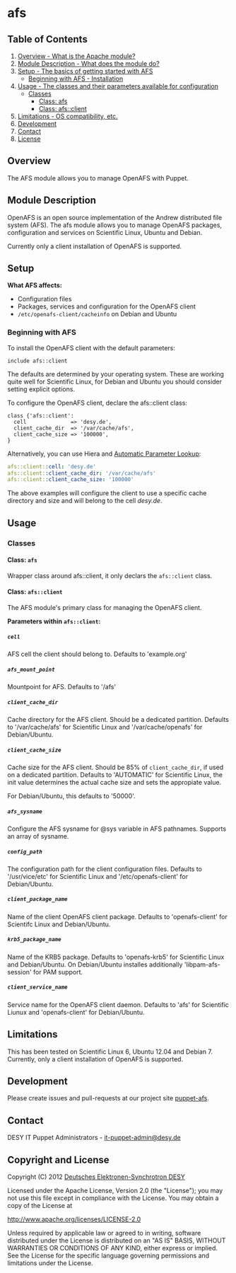 # afs
## Table of Contents
1. [Overview - What is the Apache module?](#overview)
2. [Module Description - What does the module do?](#module-description)
3. [Setup - The basics of getting started with AFS](#setup)
    * [Beginning with AFS - Installation](#beginning-with-afs)
4. [Usage - The classes and their parameters available for configuration](#usage)
    * [Classes](#classes)
        * [Class: afs](#class-afs)
        * [Class: afs::client](#class-afsclient)
5. [Limitations - OS compatibility, etc.](#limitations)
6. [Development](#development)
7. [Contact](#contact)
8. [License](#license)

## Overview ##
The AFS module allows you to manage OpenAFS with Puppet.

## Module Description
OpenAFS is an open source implementation of the Andrew distributed file system (AFS). The afs module allows you to manage OpenAFS packages, configuration and services on Scientific Linux, Ubuntu and Debian.

Currently only a client installation of OpenAFS is supported.

## Setup
**What AFS affects:**

* Configuration files
* Packages, services and configuration for the OpenAFS client
* `/etc/openafs-client/cacheinfo` on Debian and Ubuntu

### Beginning with AFS
To install the OpenAFS client with the default parameters:

```puppet
include afs::client
```

The defaults are determined by your operating system. These are working quite well for Scientific Linux, for Debian and Ubuntu you should consider setting explicit options.

To configure the OpenAFS client, declare the afs::client class:

```puppet
class {'afs::client':
  cell              => 'desy.de',
  client_cache_dir  => '/var/cache/afs',
  client_cache_size => '100000',
}
```

Alternatively, you can use Hiera and [Automatic Parameter Lookup](http://docs.puppetlabs.com/hiera/1/puppet.html#automatic-parameter-lookup "Hiera: Automatic Parameter Lookup"):

```yaml
afs::client::cell: 'desy.de'
afs::client::client_cache_dir: '/var/cache/afs'
afs::client::client_cache_size: '100000'
```

The above examples will configure the client to use a specific cache directory and size and will belong to the cell *desy.de*.

## Usage
### Classes
#### Class: `afs`
Wrapper class around afs::client, it only declars the `afs::client` class.

#### Class: `afs::client`

The AFS module's primary class for managing the OpenAFS client.

**Parameters within `afs::client`:**

##### `cell`
AFS cell the client should belong to. Defaults to 'example.org'

##### `afs_mount_point`
Mountpoint for AFS. Defaults to '/afs'

##### `client_cache_dir`
Cache directory for the AFS client. Should be a dedicated partition. Defaults to '/var/cache/afs' for Scientific Linux and '/var/cache/openafs' for Debian/Ubuntu.

##### `client_cache_size`
Cache size for the AFS client. Should be 85% of `client_cache_dir`, if used on a dedicated partition. Defaults to 'AUTOMATIC' for Scientific Linux, the init value determines the actual cache size and sets the appropiate value.

For Debian/Ubuntu, this defaults to '50000'.

##### `afs_sysname`
Configure the AFS sysname for @sys variable in AFS pathnames. Supports an array of sysname.

##### `config_path`
The configuration path for the client configuration files. Defaults to '/usr/vice/etc' for Scientific Linux and '/etc/openafs-client' for Debian/Ubuntu.

##### `client_package_name`
Name of the client OpenAFS client package. Defaults to 'openafs-client' for Scientifc Linux and Debian/Ubuntu.

##### `krb5_package_name`
Name of the KRB5 package. Defaults to 'openafs-krb5' for Scientific Linux and Debian/Ubuntu. On Debian/Ubuntu installes additionally 'libpam-afs-session' for PAM support.

##### `client_service_name`
Service name for the OpenAFS client daemon. Defaults to 'afs' for Scientific Liunux and 'openafs-client' for Debian/Ubuntu.

## Limitations
This has been tested on Scientific Linux 6, Ubuntu 12.04 and Debian 7. Currently, only a client installation of OpenAFS is supported.

## Development
Please create issues and pull-requests at our project site [puppet-afs](https://github.com/desyops/puppet-afs).

## Contact
DESY IT Puppet Administrators - it-puppet-admin@desy.de

## Copyright and License
Copyright (C) 2012 [Deutsches Elektronen-Synchrotron DESY](https://www.desy.de/)

Licensed under the Apache License, Version 2.0 (the "License");
you may not use this file except in compliance with the License.
You may obtain a copy of the License at

  http://www.apache.org/licenses/LICENSE-2.0

Unless required by applicable law or agreed to in writing, software
distributed under the License is distributed on an "AS IS" BASIS,
WITHOUT WARRANTIES OR CONDITIONS OF ANY KIND, either express or implied.
See the License for the specific language governing permissions and
limitations under the License.
